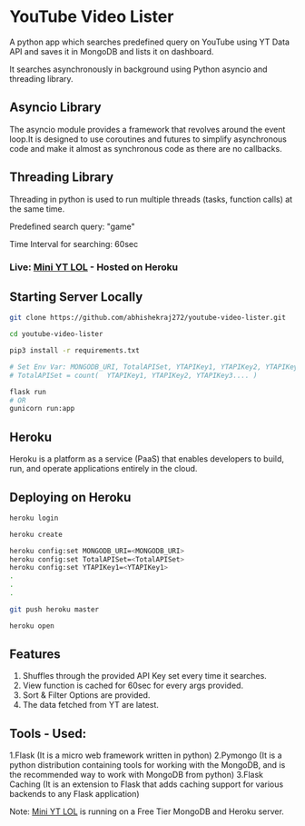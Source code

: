 # YouTube Video Lister

A python app which searches predefined query on YouTube using YT Data API and saves it in MongoDB and lists it on dashboard.

It searches asynchronously in background using Python asyncio and threading library.

## Asyncio Library

The asyncio module provides a framework that revolves around the event loop.It is designed to use coroutines and futures to simplify asynchronous code and make it almost as synchronous code as there are no callbacks.

## Threading Library

Threading in python is used to run multiple threads (tasks, function calls) at the same time.

Predefined search query: "game"

Time Interval for searching: 60sec

### Live: [Mini YT LOL](https://mini-yt-lol.herokuapp.com/dashboard) - Hosted on Heroku

## Starting Server Locally
```bash
git clone https://github.com/abhishekraj272/youtube-video-lister.git

cd youtube-video-lister

pip3 install -r requirements.txt

# Set Env Var: MONGODB_URI, TotalAPISet, YTAPIKey1, YTAPIKey2, YTAPIKey3....
# TotalAPISet = count(  YTAPIKey1, YTAPIKey2, YTAPIKey3.... ) 

flask run 
# OR
gunicorn run:app
```
## Heroku

Heroku is a platform as a service (PaaS) that enables developers to build, run, and operate applications entirely in the cloud.

## Deploying on Heroku

```bash
heroku login

heroku create

heroku config:set MONGODB_URI=<MONGODB_URI>
heroku config:set TotalAPISet=<TotalAPISet>
heroku config:set YTAPIKey1=<YTAPIKey1>
.
.
.

git push heroku master

heroku open
```

## Features
1. Shuffles through the provided API Key set every time it searches.
2. View function is cached for 60sec for every args provided.
3. Sort & Filter Options are provided.
4. The data fetched from YT are latest.

## Tools - Used:
1.Flask (It is a micro web framework written in python) 
2.Pymongo (It is a python distribution containing tools for working with the MongoDB, and is the recommended way to work with MongoDB from python) 
3.Flask Caching (It is an extension to Flask that adds caching support for various backends to any Flask application)

Note: [Mini YT LOL](https://mini-yt-lol.herokuapp.com/dashboard) is running on a Free Tier MongoDB and Heroku server.
